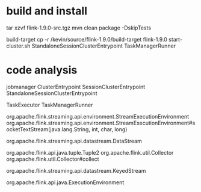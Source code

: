 # build and install
tar xzvf flink-1.9.0-src.tgz
mvn clean package -DskipTests

build-target
cp -r /kevin/source/flink-1.9.0/build-target flink-1.9.0
start-cluster.sh
StandaloneSessionClusterEntrypoint
TaskManagerRunner


# code analysis
jobmanager
ClusterEntrypoint
SessionClusterEntrypoint
StandaloneSessionClusterEntrypoint

TaskExecutor
TaskManagerRunner


org.apache.flink.streaming.api.environment.StreamExecutionEnvironment
org.apache.flink.streaming.api.environment.StreamExecutionEnvironment#socketTextStream(java.lang.String, int, char, long)

org.apache.flink.streaming.api.datastream.DataStream

org.apache.flink.api.java.tuple.Tuple2
org.apache.flink.util.Collector
org.apache.flink.util.Collector#collect

org.apache.flink.streaming.api.datastream.KeyedStream


org.apache.flink.api.java.ExecutionEnvironment

